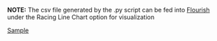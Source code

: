 **NOTE:**
The csv file generated by the .py script can be fed into [Flourish](https://www.flourish.com) under the Racing Line Chart option for visualization

[Sample](https://public.flourish.studio/visualisation/2838349/)
